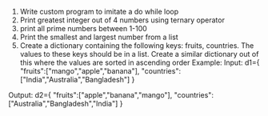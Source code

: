 1. Write custom program to imitate a do while loop
2. Print greatest integer out of 4 numbers using ternary operator
3. print all prime numbers between 1-100
4. Print the smallest and largest number from a list
5. Create a dictionary containing the following keys: fruits, countries. The values to these keys should be in a list. Create a similar dictionary out of this where the values are sorted in ascending order
Example:
Input:
d1={
    "fruits":["mango","apple","banana"],
    "countries":["India","Australia","Bangladesh"]
}

Output:
d2={
    "fruits":["apple","banana","mango"],
    "countries":["Australia","Bangladesh","India"]
}

